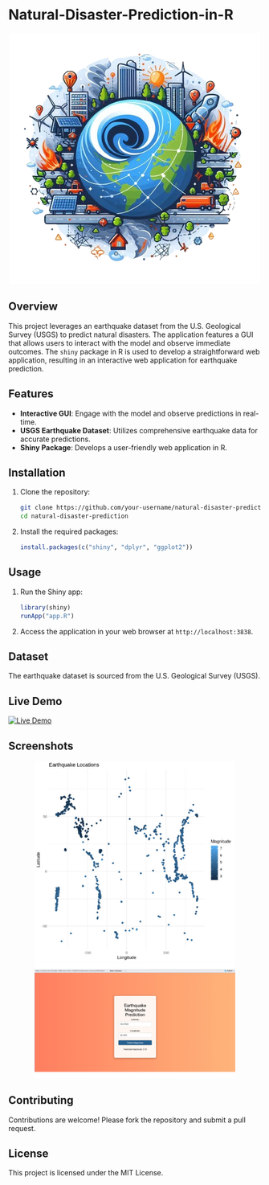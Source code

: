 # Natural-Disaster-Prediction-in-R

<div align="center">
  <img src="https://github.com/ABHIJATSARARI/Natural-Disaster-Prediction-in-R/blob/main/logo.png" alt="Project Logo">
</div>

## Overview
This project leverages an earthquake dataset from the U.S. Geological Survey (USGS) to predict natural disasters. The application features a GUI that allows users to interact with the model and observe immediate outcomes. The `shiny` package in R is used to develop a straightforward web application, resulting in an interactive web application for earthquake prediction.

## Features
- **Interactive GUI**: Engage with the model and observe predictions in real-time.
- **USGS Earthquake Dataset**: Utilizes comprehensive earthquake data for accurate predictions.
- **Shiny Package**: Develops a user-friendly web application in R.

## Installation
1. Clone the repository:
    ```bash
    git clone https://github.com/your-username/natural-disaster-prediction.git
    cd natural-disaster-prediction
    ```
2. Install the required packages:
    ```R
    install.packages(c("shiny", "dplyr", "ggplot2"))
    ```

## Usage
1. Run the Shiny app:
    ```R
    library(shiny)
    runApp("app.R")
    ```
2. Access the application in your web browser at `http://localhost:3838`.

## Dataset
The earthquake dataset is sourced from the U.S. Geological Survey (USGS).

## Live Demo
[![Live Demo](https://img.shields.io/badge/Live-Demo-brightgreen)](https://abhijat-rapiz.shinyapps.io/project/)

## Screenshots
<div align="center">
  <img src="https://github.com/ABHIJATSARARI/Natural-Disaster-Prediction-in-R/blob/main/Preset1.jpg" alt="Screenshot 1" width="400">
  <img src="https://github.com/ABHIJATSARARI/Natural-Disaster-Prediction-in-R/blob/main/Preset2.jpg" alt="Screenshot 2" width="400">
</div>

## Contributing
Contributions are welcome! Please fork the repository and submit a pull request.

## License
This project is licensed under the MIT License.
